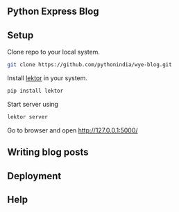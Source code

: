 ## Python Express Blog

## Setup

Clone repo to your local system.

```sh
git clone https://github.com/pythonindia/wye-blog.git
```

Install [lektor]() in your system.

```sh
pip install lektor
```

Start server using

```sh
lektor server
````

Go to browser and open http://127.0.0.1:5000/


## Writing blog posts


## Deployment


## Help
